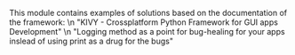 This module contains examples of solutions based on the documentation of the framework: \n "KIVY - Crossplatform Python Framework for GUI apps Development"
\n "Logging method as a point for bug-healing for your apps inslead of using print as a drug for the bugs"
